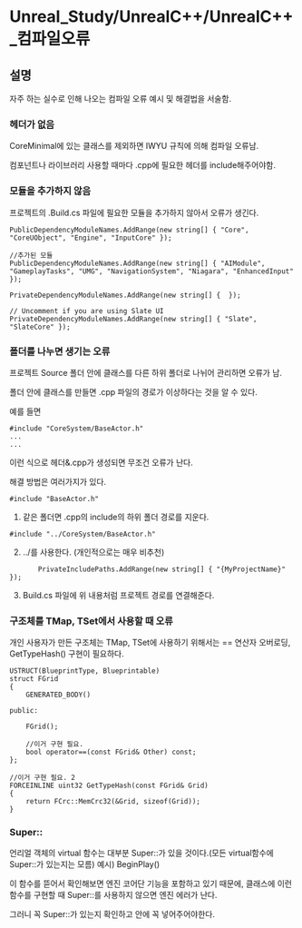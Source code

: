 # Unreal_Study/UnrealC++/UnrealC++_컴파일오류
 
## 설명

자주 하는 실수로 인해 나오는 컴파일 오류 예시 및 해결법을 서술함.


### 헤더가 없음

CoreMinimal에 있는 클래스를 제외하면 IWYU 규칙에 의해 컴파일 오류남.

컴포넌트나 라이브러리 사용할 때마다 .cpp에 필요한 헤더를 include해주어야함.

### 모듈을 추가하지 않음

프로젝트의 .Build.cs 파일에 필요한 모듈을 추가하지 않아서 오류가 생긴다.

```
PublicDependencyModuleNames.AddRange(new string[] { "Core", "CoreUObject", "Engine", "InputCore" });

//추가된 모듈
PublicDependencyModuleNames.AddRange(new string[] { "AIModule", "GameplayTasks", "UMG", "NavigationSystem", "Niagara", "EnhancedInput" });

PrivateDependencyModuleNames.AddRange(new string[] {  });

// Uncomment if you are using Slate UI
PrivateDependencyModuleNames.AddRange(new string[] { "Slate", "SlateCore" });
```

### 폴더를 나누면 생기는 오류

프로젝트 Source 폴더 안에 클래스를 다른 하위 폴더로 나뉘어 관리하면 오류가 남.

폴더 안에 클래스를 만들면 .cpp 파일의 경로가 이상하다는 것을 알 수 있다.

예를 들면

```
#include "CoreSystem/BaseActor.h"
...
...

```

이런 식으로 헤더&.cpp가 생성되면 무조건 오류가 난다.

해결 방법은 여러가지가 있다.

```
#include "BaseActor.h"
```
1. 같은 폴더면 .cpp의 include의 하위 폴더 경로를 지운다.

```
#include "../CoreSystem/BaseActor.h"
```
2. ../를 사용한다. (개인적으로는 매우 비추천)


```
       PrivateIncludePaths.AddRange(new string[] { "{MyProjectName}" });
```

3. Build.cs 파일에 위 내용처럼 프로젝트 경로를 연결해준다.

### 구조체를 TMap, TSet에서 사용할 때 오류

개인 사용자가 만든 구조체는 TMap, TSet에 사용하기 위해서는 == 연산자 오버로딩, GetTypeHash() 구현이 필요하다.

```
USTRUCT(BlueprintType, Blueprintable)
struct FGrid
{
	GENERATED_BODY()

public:

	FGrid();

	//이거 구현 필요.
	bool operator==(const FGrid& Other) const;
};

//이거 구현 필요. 2
FORCEINLINE uint32 GetTypeHash(const FGrid& Grid)
{
	return FCrc::MemCrc32(&Grid, sizeof(Grid));
}

```

### Super::

언리얼 객체의 virtual 함수는 대부분 Super::가 있을 것이다.(모든 virtual함수에 Super::가 있는지는 모름)
예시) BeginPlay()

이 함수를 뜯어서 확인해보면 엔진 코어단 기능을 포함하고 있기 때문에, 클래스에 이런 함수를 구현할 때 Super::를 사용하지 않으면 엔진 에러가 난다.

그러니 꼭 Super::가 있는지 확인하고 안에 꼭 넣어주어야한다.
